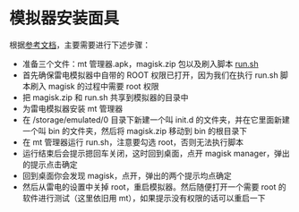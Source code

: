# 模拟器安装面具

根据[参考文档](https://www.52pojie.cn/thread-1582836-1-1.html)，主要需要进行下述步骤：

- 准备三个文件：mt 管理器.apk，magisk.zip 包以及刷入脚本 [run.sh](./script.sh)
- 首先确保雷电模拟器中自带的 ROOT 权限已打开，因为我们在执行 run.sh 脚本刷入 magisk 的过程中需要 root 权限
- 把 magisk.zip 和 run.sh 共享到模拟器的目录中
- 为雷电模拟器安装 mt 管理器
- 在 /storage/emulated/0 目录下新建一个叫 init.d 的文件夹，并在它里面新建一个叫 bin 的文件夹，然后将 magisk.zip 移动到 bin 的根目录下
- 在 mt 管理器运行 run.sh，注意要勾选 root，否则无法执行脚本
- 运行结束后会提示摁回车关闭，这时回到桌面，点开 magisk manager，弹出的提示点击确定
- 回到桌面你会发现 magisk，点开，弹出的两个提示均点确定
- 然后从雷电的设置中关掉 root，重启模拟器。然后随便打开一个需要 root 的软件进行测试（这里依旧用 mt），如果提示没有权限的话可以重启一下
